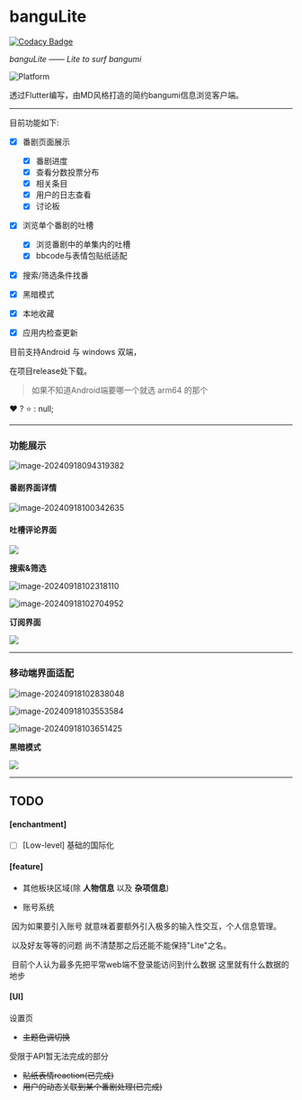 # banguLite

[![Codacy Badge](https://api.codacy.com/project/badge/Grade/b5d3920ab1d04d3baaca63ce5a8ea09a)](https://app.codacy.com/gh/kechuan/banguLite?utm_source=github.com&utm_medium=referral&utm_content=kechuan/banguLite&utm_campaign=Badge_Grade)



*banguLite —— Lite to surf bangumi*



![Platform](https://img.shields.io/badge/support%20platform-android%7Cwindow-green)



透过Flutter编写，由MD风格打造的简约bangumi信息浏览客户端。



****



目前功能如下:



- [x] 番剧页面展示
  - [x] 番剧进度
  - [x] 查看分数投票分布
  - [x] 相关条目
  - [x] 用户的日志查看
  - [x] 讨论板
- [x] 浏览单个番剧的吐槽
  - [x] 浏览番剧中的单集内的吐槽
  - [x] bbcode与表情包贴纸适配
- [x] 搜索/筛选条件找番

- [x] 黑暗模式

- [x] 本地收藏

- [x] 应用内检查更新



目前支持Android 与 windows 双端，

在项目release处下载。

> 如果不知道Android端要哪一个就选 arm64 的那个



:heart:  ? :star: : null;



****

### 功能展示



![image-20240918094319382](./images/mainPage_desktop.png)



#### 番剧界面详情

![image-20240918100342635](./images/detailPage_desktop.png)



#### 吐槽评论界面

![](./images/commentViewPage_desktop.png)



**搜索&筛选**

![image-20240918102318110](./images/search.png)



![image-20240918102704952](./images/fliter.png)



**订阅界面**

![](./images/star_mobile.png)





****





### 移动端界面适配



![image-20240918102838048](./images/mainPage_mobile.png)



![image-20240918103553584](./images/fliter_mobile.png)





![image-20240918103651425](./images/commentViewPage_mobile.png)



**黑暗模式**



![](./images/dark_detail_mobile.png)



****



## TODO



#### [enchantment]

- [ ] [Low-level] 基础的国际化

#### [**feature**]



- 其他板块区域(除 **人物信息** 以及 **杂项信息**)

- 账号系统


​	因为如果要引入账号 就意味着要额外引入极多的输入性交互，个人信息管理。

​	以及好友等等的问题 尚不清楚那之后还能不能保持"Lite"之名。

​	目前个人认为最多先把平常web端不登录能访问到什么数据 这里就有什么数据的地步

#### [UI]



设置页

- ~~主题色调切换~~



受限于API暂无法完成的部分

- ~~贴纸表情reaction(已完成)~~
- ~~用户的动态关联到某个番剧处理(已完成)~~
